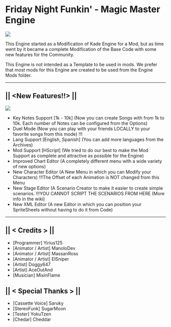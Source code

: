 # Friday Night Funkin' - Magic Master Engine

![](https://github.com/Yirius125/FNF-Magic-Master-Engine-MAIN/blob/main/docs/img/MagicTitle.jpg)

This Engine started as a Modification of Kade Engine for a Mod, but as time went by it became a complete Modification of the Base Code with some new features for the Community.

This Engine is not intended as a Template to be used in mods.
We prefer that most mods for this Engine are created to be used from the Engine Mods folder.

_____________________________________

## || <New Features!!> ||
![](https://github.com/Yirius125/FNF-Magic-Master-Engine-MAIN/blob/main/docs/img/MagicChart.PNG)
* Key Notes Support [1k - 10k] (Now you can create Songs with from 1k to 10k. Each number of Notes can be configured from the Options)
* Duel Mode (Now you can play with your friends LOCALLY to your favorite songs from this mode) !!!
* Lang Support [English, Spanish] (You can add more languages from the Archives)
* Mod Support [HScript] (We tried to do our best to make the Mod Support as complete and attractive as possible for the Engine)
* Improved Chart Editor (A completely different menu with a wide variety of new options)
* New Character Editor (A New Menu in which you can Modify your Characters) !!!The Offset of each Animation is NOT changed from this Menu
* New Stage Editor (A Scenario Creator to make it easier to create simple scenarios. !!!YOU CANNOT SCRIPT THE SCENARIOS FROM HERE (More info in the wiki)
* New XML Editor (A new Editor in which you can position your SpriteSheets without having to do it from Code)

_____________________________________

## || < Credits > ||
* [Programmer] Yirius125
* [Animator / Artist] ManoloDev
* [Animator / Artist] MassanRoss
* [Animator / Artist] ElSniper
* [Artist] Doggy647
* [Artist] AceOutAnd
* [Musician] MixinFlame

## || < Special Thanks > ||
* [Cassette Voice] Saruky
* [StereoFunk] SugarMoon
* [Tester] YokuTzen
* [Chedar] Cheddar
